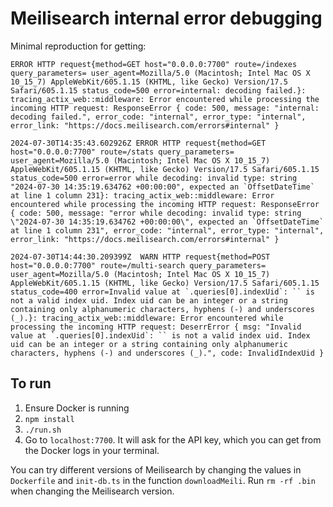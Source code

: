 # Meilisearch internal error debugging

Minimal reproduction for getting:

```
ERROR HTTP request{method=GET host="0.0.0.0:7700" route=/indexes query_parameters= user_agent=Mozilla/5.0 (Macintosh; Intel Mac OS X 10_15_7) AppleWebKit/605.1.15 (KHTML, like Gecko) Version/17.5 Safari/605.1.15 status_code=500 error=internal: decoding failed.}: tracing_actix_web::middleware: Error encountered while processing the incoming HTTP request: ResponseError { code: 500, message: "internal: decoding failed.", error_code: "internal", error_type: "internal", error_link: "https://docs.meilisearch.com/errors#internal" }

2024-07-30T14:35:43.602926Z ERROR HTTP request{method=GET host="0.0.0.0:7700" route=/stats query_parameters= user_agent=Mozilla/5.0 (Macintosh; Intel Mac OS X 10_15_7) AppleWebKit/605.1.15 (KHTML, like Gecko) Version/17.5 Safari/605.1.15 status_code=500 error=error while decoding: invalid type: string "2024-07-30 14:35:19.634762 +00:00:00", expected an `OffsetDateTime` at line 1 column 231}: tracing_actix_web::middleware: Error encountered while processing the incoming HTTP request: ResponseError { code: 500, message: "error while decoding: invalid type: string \"2024-07-30 14:35:19.634762 +00:00:00\", expected an `OffsetDateTime` at line 1 column 231", error_code: "internal", error_type: "internal", error_link: "https://docs.meilisearch.com/errors#internal" }

2024-07-30T14:44:30.209399Z  WARN HTTP request{method=POST host="0.0.0.0:7700" route=/multi-search query_parameters= user_agent=Mozilla/5.0 (Macintosh; Intel Mac OS X 10_15_7) AppleWebKit/605.1.15 (KHTML, like Gecko) Version/17.5 Safari/605.1.15 status_code=400 error=Invalid value at `.queries[0].indexUid`: `` is not a valid index uid. Index uid can be an integer or a string containing only alphanumeric characters, hyphens (-) and underscores (_).}: tracing_actix_web::middleware: Error encountered while processing the incoming HTTP request: DeserrError { msg: "Invalid value at `.queries[0].indexUid`: `` is not a valid index uid. Index uid can be an integer or a string containing only alphanumeric characters, hyphens (-) and underscores (_).", code: InvalidIndexUid }
```

## To run

1. Ensure Docker is running
2. `npm install`
3. `./run.sh`
4. Go to `localhost:7700`. It will ask for the API key, which you can get from the Docker logs in your terminal.

You can try different versions of Meilisearch by changing the values in `Dockerfile` and `init-db.ts` in the function `downloadMeili`. Run `rm -rf .bin` when changing the Meilisearch version.
